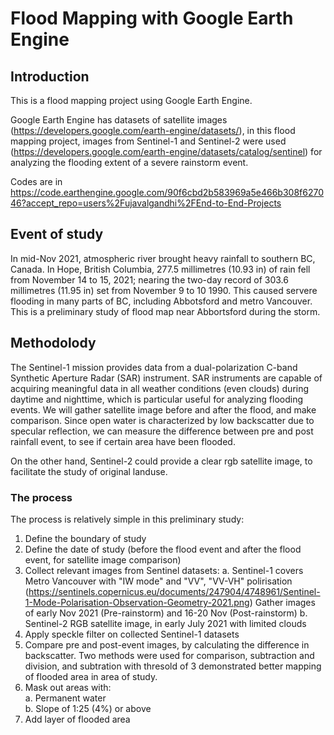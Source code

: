 # Flood Mapping with Google Earth Engine
## Introduction

This is a flood mapping project using Google Earth Engine.

Google Earth Engine has datasets of satellite images (https://developers.google.com/earth-engine/datasets/), in this flood mapping project, images from Sentinel-1 and Sentinel-2 were used (https://developers.google.com/earth-engine/datasets/catalog/sentinel) for analyzing the flooding extent of a severe rainstorm event.

Codes are in https://code.earthengine.google.com/90f6cbd2b583969a5e466b308f627046?accept_repo=users%2Fujavalgandhi%2FEnd-to-End-Projects

## Event of study

In mid-Nov 2021, atmospheric river brought heavy rainfall to southern BC, Canada.
In Hope, British Columbia, 277.5 millimetres (10.93 in) of rain fell from November 14 to 15, 2021; nearing the two-day record of 303.6 millimetres (11.95 in) set from November 9 to 10 1990.
This caused servere flooding in many parts of BC, including Abbotsford and metro Vancouver. 
This is a preliminary study of flood map near Abbortsford during the storm.

## Methodolody

The Sentinel-1 mission provides data from a dual-polarization C-band Synthetic Aperture Radar (SAR) instrument. SAR instruments are capable of acquiring meaningful data in all weather conditions (even clouds) during daytime and nighttime, which is particular useful for analyzing flooding events. We will gather satellite image before and after the flood, and make comparison. Since open water is characterized by low backscatter due to specular reflection, we can measure the difference between pre and post rainfall event, to see if certain area have been flooded. 

On the other hand, Sentinel-2 could provide a clear rgb satellite image, to facilitate the study of original landuse.

### The process

The process is relatively simple in this preliminary study:
1. Define the boundary of study
2. Define the date of study (before the flood event and after the flood event, for satellite image comparison)
3. Collect relevant images from Sentinel datasets:
  a. Sentinel-1 covers Metro Vancouver with "IW mode" and "VV", "VV-VH" polirisation (https://sentinels.copernicus.eu/documents/247904/4748961/Sentinel-1-Mode-Polarisation-Observation-Geometry-2021.png) Gather images of early Nov 2021 (Pre-rainstorm) and 16-20 Nov (Post-rainstorm)
  b. Sentinel-2 RGB satellite image, in early July 2021 with limited clouds
5. Apply speckle filter on collected Sentinel-1 datasets 
6. Compare pre and post-event images, by calculating the difference in backscatter. Two methods were used for comparison, subtraction and division, and subtration with thresold of 3 demonstrated better mapping of flooded area in area of study.
7. Mask out areas with:</br>
  a. Permanent water</br>
  b. Slope of 1:25 (4%) or above
8. Add layer of flooded area 
